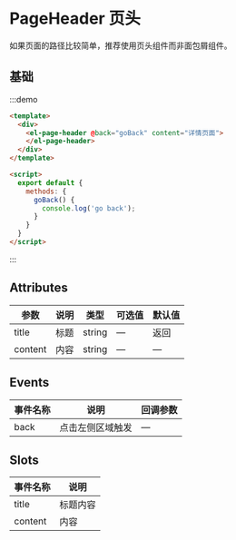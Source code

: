 # PageHeader 页头

如果页面的路径比较简单，推荐使用页头组件而非面包屑组件。

## 基础

:::demo
```html
<template>
  <div>
    <el-page-header @back="goBack" content="详情页面">
    </el-page-header>
  </div>
</template>

<script>
  export default {
    methods: {
      goBack() {
        console.log('go back');
      }
    }
  }
</script>
```
:::

## Attributes
| 参数      | 说明          | 类型      | 可选值                           | 默认值  |
|---------- |-------------- |---------- |------------------------------ | ------ |
| title     | 标题           | string    |  —                            | 返回   |
| content   | 内容           | string    |  —                            | —      |


## Events
| 事件名称   | 说明           | 回调参数   |
|---------- |-------------- |---------- |
| back      | 点击左侧区域触发 | —        |

## Slots
| 事件名称    | 说明         |
|---------- |------------- |
| title     | 标题内容      |
| content   | 内容         |

